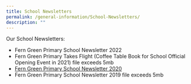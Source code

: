 ```yaml
---
title: School Newsletters
permalink: /general-information/School-Newsletters/
description: ""
---
```


Our School Newsletters:

*   Fern Green Primary School Newsletter 2022
*   Fern Green Primary Takes Flight (Coffee Table Book for School Official Opening Event in 2021) file exceeds 5mb
*   [Fern Green Primary School Newsletter 2020](/files/School%20Newsletters/FGPS%20Newsletter%202020.pdf)
*   Fern Green Primary School Newsletter 2019 file exceeds 5mb
